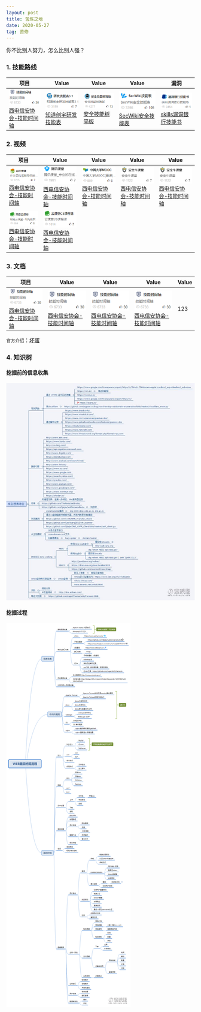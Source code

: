 ```yaml
---
layout: post
title: 苦炼之地
date: 2020-05-27
tag: 苦修
---
```


你不比别人努力，怎么比别人强？
### 1. 技能路线

项目     | Value | Value| Value| 漏洞
----- | ----- | -----| -----| -----
![](/images/train/a1.png#pic_center)[西电信安协会-技能时间轴](https://www.anquanquan.info/sifangcai/tuijian/jinengzhou.pdf)| ![](/images/train/a2.png#pic_center)[知道创宇研发技能表](https://blog.knownsec.com/Knownsec_RD_Checklist/index.html)|![](/images/train/a3.png#pic_center)[安全技能树简版](https://evilcos.me/security_skill_tree_basic/index.html)|![](/images/train/a4.png#pic_center)[SecWiki安全技能表](https://www.sec-wiki.com/skill/index)|![](/images/train/a5.png#pic_center)[skills漏洞银行技能书](https://skills.bugbank.cn/)|


### 2. 视频

项目     | Value | Value| Value| Value
-------- | ----- | -----| -----| -----
![](/images/train/video/v1.png#pic_center)[西电信安协会-技能时间轴](https://www.anquanquan.info/sifangcai/tuijian/jinengzhou.pdf)| ![](/images/train/video/v2.png#pic_center)[西电信安协会-技能时间轴](https://www.anquanquan.info/sifangcai/tuijian/jinengzhou.pdf)|![](/images/train/video/v3.png#pic_center)[西电信安协会-技能时间轴](https://www.anquanquan.info/sifangcai/tuijian/jinengzhou.pdf)|![](/images/train/video/v4.png#pic_center)[西电信安协会-技能时间轴](https://www.anquanquan.info/sifangcai/tuijian/jinengzhou.pdf)|![](/images/train/video/v4.png#pic_center)[西电信安协会-技能时间轴](https://www.anquanquan.info/sifangcai/tuijian/jinengzhou.pdf)|
![](/images/train/video/v5.png#pic_center)[西电信安协会-技能时间轴](https://www.anquanquan.info/sifangcai/tuijian/jinengzhou.pdf)|![](/images/train/video/v6.png#pic_center)[西电信安协会-技能时间轴](https://www.anquanquan.info/sifangcai/tuijian/jinengzhou.pdf)

### 3. 文档

项目     | Value | Value| Value| Value
-------- | ----- | -----| -----| -----
![](/images/train/a1.png#pic_center)[西电信安协会-技能时间轴](https://www.anquanquan.info/sifangcai/tuijian/jinengzhou.pdf)| ![](/images/train/a1.png#pic_center)[西电信安协会-技能时间轴](https://www.anquanquan.info/sifangcai/tuijian/jinengzhou.pdf)|![](/images/train/a1.png#pic_center)[西电信安协会-技能时间轴](https://www.anquanquan.info/sifangcai/tuijian/jinengzhou.pdf)|![](/images/train/a1.png#pic_center)[西电信安协会-技能时间轴](https://www.anquanquan.info/sifangcai/tuijian/jinengzhou.pdf)|123|




`官方介绍`：[坏蛋](https://www.zhihu.com/people/yin-chang-ni/answers)
### 4. 知识树
#### 挖掘前的信息收集

![](/images/H/挖掘前的信息收集.jpg)

#### 挖掘过程

![](/images/H/漏洞挖掘.png)

